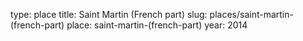 type: place
title: Saint Martin (French part)
slug: places/saint-martin-(french-part)
place: saint-martin-(french-part)
year: 2014
